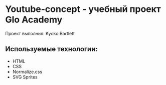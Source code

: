 # Youtube-concept - учебный проект Glo Academy
Проект выполнил: Kyoko Bartlett

## Используемые технологии:
- HTML
- CSS
- Normalize.css
- SVG Sprites
